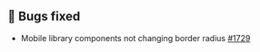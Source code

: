 ## 🐞 Bugs fixed

- Mobile library components not changing border radius [#1729](https://github.com/Telefonica/mistica-design/issues/1729)

